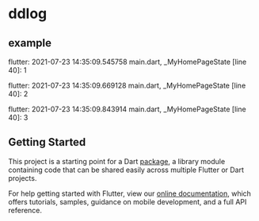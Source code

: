 # ddlog

## example
flutter: 2021-07-23 14:35:09.545758  main.dart, _MyHomePageState [line 40]: 1

flutter: 2021-07-23 14:35:09.669128  main.dart, _MyHomePageState [line 40]: 2

flutter: 2021-07-23 14:35:09.843914  main.dart, _MyHomePageState [line 40]: 3


## Getting Started

This project is a starting point for a Dart
[package](https://flutter.dev/developing-packages/),
a library module containing code that can be shared easily across
multiple Flutter or Dart projects.

For help getting started with Flutter, view our 
[online documentation](https://flutter.dev/docs), which offers tutorials, 
samples, guidance on mobile development, and a full API reference.
